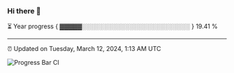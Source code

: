 ### Hi there 👋

⏳ Year progress { ▓▓▓▓▓░░░░░░░░░░░░░░░░░░░░░░░░░ } 19.41 %

---

⏰ Updated on Tuesday, March 12, 2024, 1:13 AM UTC

![Progress Bar CI](https://github.com/arthurbuhl/arthurbuhl/workflows/Progress%20Bar%20CI/badge.svg)
